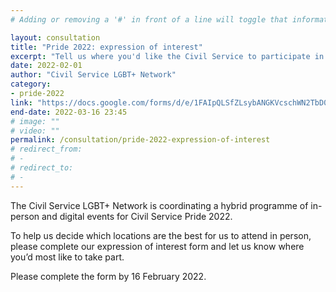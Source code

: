 ```yaml
---
# Adding or removing a '#' in front of a line will toggle that information off and on from being processed. 

layout: consultation
title: "Pride 2022: expression of interest"
excerpt: "Tell us where you'd like the Civil Service to participate in in-person Pride events for 2022"
date: 2022-02-01
author: "Civil Service LGBT+ Network"
category: 
- pride-2022
link: "https://docs.google.com/forms/d/e/1FAIpQLSfZLsybANGKVcschWN2TbD0yIto9e695eHV6zQGK6BM1eppCw/viewform?usp=sf_link"
end-date: 2022-03-16 23:45
# image: ""
# video: ""
permalink: /consultation/pride-2022-expression-of-interest
# redirect_from: 
# - 
# redirect_to: 
# - 
---
```


The Civil Service LGBT+ Network is coordinating a hybrid programme of in-person and digital events for Civil Service Pride 2022.

To help us decide which locations are the best for us to attend in person, please complete our expression of interest form and let us know where you’d most like to take part. 

Please complete the form by 16 February 2022.
